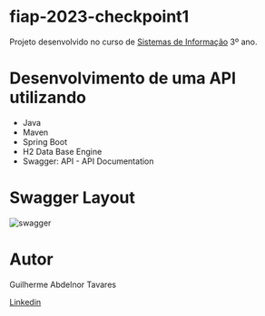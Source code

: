 # fiap-2023-checkpoint1
Projeto desenvolvido no curso de [Sistemas de Informação](https://www.fiap.com.br/graduacao/bacharelado/sistemas-de-informacao/) 3º ano.

# Desenvolvimento de uma API utilizando
- Java
- Maven
- Spring Boot
- H2 Data Base Engine
- Swagger: API - API Documentation

# Swagger Layout
![swagger](https://user-images.githubusercontent.com/65584024/225728740-ec4f9efe-b973-44dc-948d-73553cd7a614.png)

# Autor

Guilherme Abdelnor Tavares

[Linkedin](https://www.linkedin.com/in/guilherme-abdelnor-tavares-5298a91a0/)
